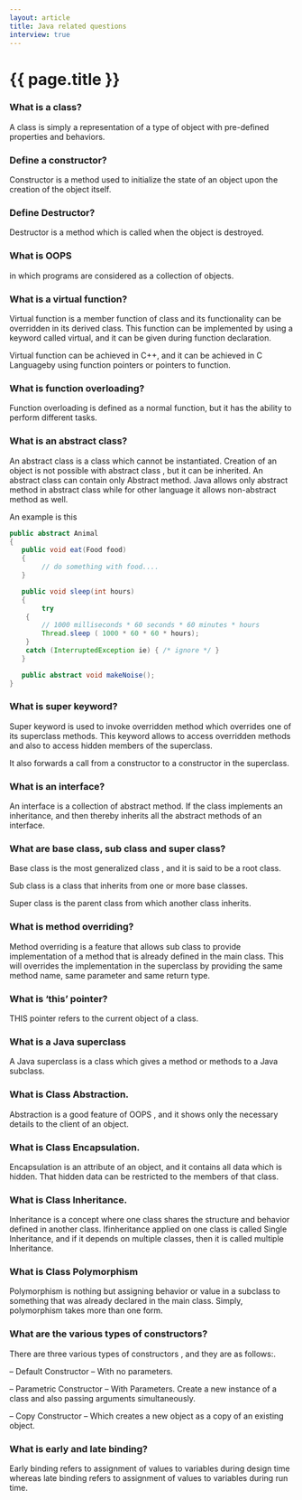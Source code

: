 ```yaml
---
layout: article
title: Java related questions
interview: true
---
```

# {{ page.title }}

### What is a class?

A class is simply a representation of a type of object with pre-defined properties and behaviors.

### Define a constructor?

Constructor is a method used to initialize the state of an object upon the creation of the object itself.

### Define Destructor?

Destructor is a method which is called when the object is destroyed.

### What is OOPS

in which programs are considered as a collection of objects.

### What is a virtual function?

Virtual function is a member function of class and its functionality can be overridden in its derived class. This function can be implemented by using a keyword called virtual, and it can be given during function declaration.

Virtual function can be achieved in C++, and it can be achieved in C Languageby using function pointers or pointers to function.

### What is function overloading?

Function overloading is defined as a normal function, but it has the ability to perform different tasks.

### What is an abstract class?

An abstract class is a class which cannot be instantiated. Creation of an object is not possible with abstract class , but it can be inherited. An abstract class can contain only Abstract method. Java allows only abstract method in abstract class while for other language it allows non-abstract method as well.

An example is this 

```java
public abstract Animal
{
   public void eat(Food food)
   {
        // do something with food.... 
   }

   public void sleep(int hours)
   {
        try
    {
        // 1000 milliseconds * 60 seconds * 60 minutes * hours
        Thread.sleep ( 1000 * 60 * 60 * hours);
    }
    catch (InterruptedException ie) { /* ignore */ } 
   }

   public abstract void makeNoise();
}
```

### What is super keyword?

Super keyword is used to invoke overridden method which overrides one of its superclass methods. This keyword allows to access overridden methods and also to access hidden members of the superclass.

It also forwards a call from a constructor to a constructor in the superclass.

### What is an interface?

An interface is a collection of abstract method. If the class implements an inheritance, and then thereby inherits all the abstract methods of an interface.

### What are base class, sub class and super class?

Base class is the most generalized class , and it is said to be a root class.

Sub class is a class that inherits from one or more base classes.

Super class is the parent class from which another class inherits.

### What is method overriding?

Method overriding is a feature that allows sub class to provide implementation of a method that is already defined in the main class. This will overrides the implementation in the superclass by providing the same method name, same parameter and same return type.

### What is ‘this’ pointer?

THIS pointer refers to the current object of a class. 

### What is a Java superclass

A Java superclass is a class which gives a method or methods to a Java subclass.

### What is Class Abstraction.

Abstraction is a good feature of OOPS , and it shows only the necessary details to the client of an object. 

### What is Class Encapsulation.

Encapsulation is an attribute of an object, and it contains all data which is hidden. That hidden data can be restricted to the members of that class.

### What is Class Inheritance.

Inheritance is a concept where one class shares the structure and behavior defined in another class. Ifinheritance applied on one class is called Single Inheritance, and if it depends on multiple classes, then it is called multiple Inheritance.

### What is Class Polymorphism

Polymorphism is nothing but assigning behavior or value in a subclass to something that was already declared in the main class. Simply, polymorphism takes more than one form.

### What are the various types of constructors?

There are three various types of constructors , and they are as follows:.

–  Default Constructor – With no parameters.

–  Parametric Constructor – With Parameters. Create a new instance of a class and also passing arguments simultaneously.

–  Copy Constructor – Which creates a new object as a copy of an existing object.

### What is early and late binding?

Early binding refers to assignment of values to variables during design time whereas late binding refers to assignment of values to variables during run time.
